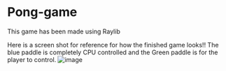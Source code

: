 # Pong-game
This game has been made using Raylib

Here is a screen shot for reference for how the finished game looks!!
The blue paddle is completely CPU controlled and the Green paddle is for the player to control.
![image](https://github.com/Upayan-Adhikary/Pong-game/assets/106176547/7c76ec9f-0dd9-4c4b-bc31-dd05709398c0)
